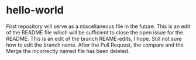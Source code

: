 # hello-world
First repository will serve as a miscellaneous file in the future. This is an edit of the README file which will be sufficient to close the open issue for the README.
This is an edit of the branch REAME-edits, I hope. Still not sure how to edit the branch name.
After the Pull Request, the compare and the Merge the incorrectly named file has been deleted.
